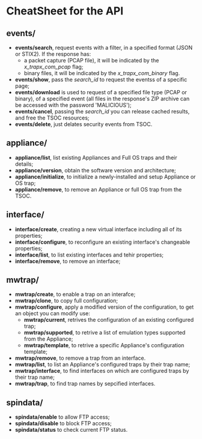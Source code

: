 # CheatSheet for the API

## events/
- **events/search**, request events with a filter, in a specified format (JSON or STIX2). If the response has:
    - a packet capture (PCAP file), it will be indicated by the *x_trapx_com_pcap* flag;
    - binary files, it will be indicated by the *x_trapx_com_binary* flag.
- **events/show**, pass the *search_id* to request the eventss of a specific page;
- **events/download** is used to request of a specified file type (PCAP or binary), of a specified event (all files in the response's ZIP archive can be accessed with the password 'MALICIOUS');
- **events/cancel**, passing the *search_id* you can release cached results, and free the TSOC resources;
- **events/delete**, just delates security events from TSOC.

## appliance/
- **appliance/list**, list existing Appliances and Full OS traps and their details;
- **appliance/version**, obtain the software version and architecture;
- **appliance/initialize**, to initialize a newly-installed and setup Appliance or OS trap;
- **appliance/remove**, to remove an Appliance or full OS trap from the TSOC.

## interface/
- **interface/create**, creating a new virtual interface including all of its properties;
- **interface/configure**, to reconfigure an existing interface's changeable properties;
- **interface/list**, to list existing interfaces and tehir properties;
- **interface/remove**, to remove an interface;

## mwtrap/
- **mwtrap/create**, to enable a trap on an interafce;
- **mwtrap/clone**, to copy full configuration; 
- **mwtrap/configure**, apply a modified version of the configuration, to get an object you can modify use:
    - **mwtrap/current**, retrives the configuration of an existing configured trap;
    - **mwtrap/supported**, to retrive a list of emulation types supported from the Appliance;
    - **mwtrap/template**, to retrive a specific Appliance's configuration template;
- **mwtrap/remove**, to remove a trap from an interface.
- **mwtrap/list**, to list an Appliance's configured traps by their trap name;
- **mwtrap/interface**, to find interfaces on which are configured traps by their trap name;
- **mwtrap/trap**, to find trap names by sepcified interfaces.

## spindata/
- **spindata/enable** to allow FTP access;
- **spindata/disable** to block FTP access;
- **spindata/status** to check current FTP status.